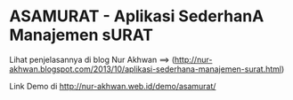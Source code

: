 # ASAMURAT - Aplikasi SederhanA Manajemen sURAT
Lihat penjelasannya di blog Nur Akhwan ==> 
(http://nur-akhwan.blogspot.com/2013/10/aplikasi-sederhana-manajemen-surat.html)

Link Demo di http://nur-akhwan.web.id/demo/asamurat/
